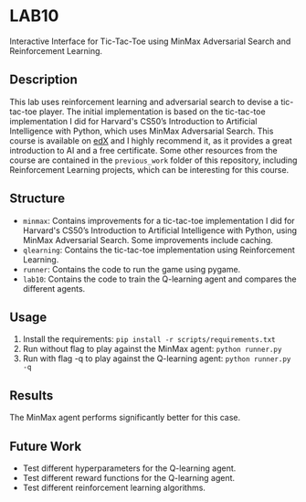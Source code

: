 # LAB10

Interactive Interface for Tic-Tac-Toe using MinMax Adversarial Search and Reinforcement Learning.

## Description
This lab uses reinforcement learning and adversarial search to devise a tic-tac-toe player. The initial implementation is based on the tic-tac-toe implementation I did for Harvard's CS50’s Introduction to Artificial Intelligence with Python, which uses MinMax Adversarial Search. This course is available on [edX](https://www.edx.org/course/cs50s-introduction-to-artificial-intelligence-with-python) and I highly recommend it, as it provides a great introduction to AI and a free certificate. Some other resources from the course are contained in the `previous_work` folder of this repository, including Reinforcement Learning projects, which can be interesting for this course.

## Structure
- `minmax`: Contains improvements for a tic-tac-toe implementation I did for Harvard's CS50’s Introduction to Artificial Intelligence with Python, using MinMax Adversarial Search. Some improvements include caching.
- `qlearning`: Contains the tic-tac-toe implementation using Reinforcement Learning.
- `runner`: Contains the code to run the game using pygame.
- `lab10`: Contains the code to train the Q-learning agent and compares the different agents.

## Usage
1. Install the requirements: `pip install -r scripts/requirements.txt`
2. Run without flag to play against the MinMax agent: `python runner.py`
3. Run with flag -q to play against the Q-learning agent: `python runner.py -q`

## Results
The MinMax agent performs significantly better for this case.

## Future Work
- Test different hyperparameters for the Q-learning agent.
- Test different reward functions for the Q-learning agent.
- Test different reinforcement learning algorithms.